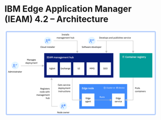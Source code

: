 # IBM Edge Application Manager (IEAM) 4.2 – Architecture

<img src="images/ieam42-architecture.png" />
